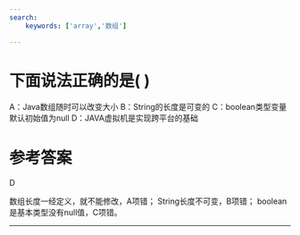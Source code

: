 ```yaml
---
search:
    keywords: ['array','数组']

---
```



# 下面说法正确的是( )

A：Java数组随时可以改变大小
B：String的长度是可变的
C：boolean类型变量默认初始值为null
D：JAVA虚拟机是实现跨平台的基础

# 参考答案

D

数组长度一经定义，就不能修改，A项错；
String长度不可变，B项错；
boolean是基本类型没有null值，C项错。


---